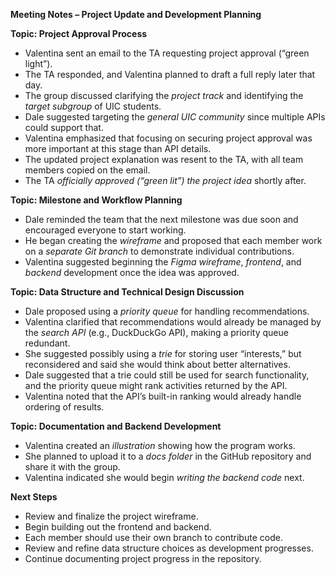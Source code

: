 **Meeting Notes – Project Update and Development Planning**

**Topic: Project Approval Process**

* Valentina sent an email to the TA requesting project approval (“green light”).
* The TA responded, and Valentina planned to draft a full reply later that day.
* The group discussed clarifying the *project track* and identifying the *target subgroup* of UIC students.
* Dale suggested targeting the *general UIC community* since multiple APIs could support that.
* Valentina emphasized that focusing on securing project approval was more important at this stage than API details.
* The updated project explanation was resent to the TA, with all team members copied on the email.
* The TA *officially approved (“green lit”) the project idea* shortly after.

**Topic: Milestone and Workflow Planning**

* Dale reminded the team that the next milestone was due soon and encouraged everyone to start working.
* He began creating the *wireframe* and proposed that each member work on a *separate Git branch* to demonstrate individual contributions.
* Valentina suggested beginning the *Figma wireframe*, *frontend*, and *backend* development once the idea was approved.

**Topic: Data Structure and Technical Design Discussion**

* Dale proposed using a *priority queue* for handling recommendations.
* Valentina clarified that recommendations would already be managed by the *search API* (e.g., DuckDuckGo API), making a priority queue redundant.
* She suggested possibly using a *trie* for storing user “interests,” but reconsidered and said she would think about better alternatives.
* Dale suggested that a trie could still be used for search functionality, and the priority queue might rank activities returned by the API.
* Valentina noted that the API’s built-in ranking would already handle ordering of results.

**Topic: Documentation and Backend Development**

* Valentina created an *illustration* showing how the program works.
* She planned to upload it to a *docs folder* in the GitHub repository and share it with the group.
* Valentina indicated she would begin *writing the backend code* next.

**Next Steps**

* Review and finalize the project wireframe.
* Begin building out the frontend and backend.
* Each member should use their own branch to contribute code.
* Review and refine data structure choices as development progresses.
* Continue documenting project progress in the repository.
